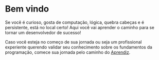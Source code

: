 # Bem vindo

Se você é curioso, gosta de computação, lógica, quebra cabeças e é persistente, está no local certo! Aqui você vai aprender o caminho para se tornar um desenvolvedor de sucesso!

Caso você esteja no começo de sua jornada ou seja um profissional experiente querendo validar seu conhecimento sobre os fundamentos da programação, comece sua jornada pelo caminho do [Aprendiz](./aprendiz).
